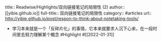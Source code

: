 title:: Readwise/Highlights/双向链接笔记的局限性 (2)
author:: [[yibie.github.io]]
full-title:: 双向链接笔记的局限性
category:: #articles
url:: http://yibie.github.io/post/respon-to-think-about-notetaking-tools/

- 学习本来就是一个「反碎片化」的事情，它本来就要求人沉下心来，在一段时间里去努力理解某个概念 #Highlight #[[2022-01-31]]